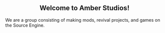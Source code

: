 <h2 align="center">Welcome to Amber Studios!</h2>
We are a group consisting of making mods, revival projects, and games on the Source Engine.
